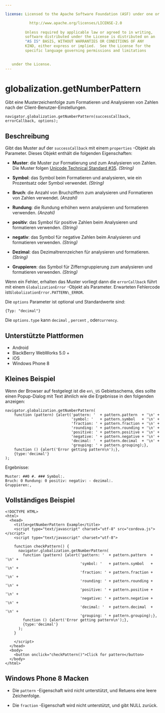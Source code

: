 ```yaml
---

license: Licensed to the Apache Software Foundation (ASF) under one or more contributor license agreements. See the NOTICE file distributed with this work for additional information regarding copyright ownership. The ASF licenses this file to you under the Apache License, Version 2.0 (the "License"); you may not use this file except in compliance with the License. You may obtain a copy of the License at

           http://www.apache.org/licenses/LICENSE-2.0
    
         Unless required by applicable law or agreed to in writing,
         software distributed under the License is distributed on an
         "AS IS" BASIS, WITHOUT WARRANTIES OR CONDITIONS OF ANY
         KIND, either express or implied.  See the License for the
         specific language governing permissions and limitations
    

   under the License.
---
```


# globalization.getNumberPattern

Gibt eine Musterzeichenfolge zum Formatieren und Analysieren von Zahlen nach der Client-Benutzer-Einstellungen.

    navigator.globalization.getNumberPattern(successCallback, errorCallback, options);
    

## Beschreibung

Gibt das Muster auf der `successCallback` mit einem `properties` -Objekt als Parameter. Dieses Objekt enthält die folgenden Eigenschaften:

*   **Muster**: die Muster zur Formatierung und zum Analysieren von Zahlen. Die Muster folgen [Unicode Technical Standard #35][1]. *(String)*

*   **Symbol**: das Symbol beim Formatieren und analysieren, wie ein Prozentsatz oder Symbol verwendet. *(String)*

*   **Bruch**: die Anzahl von Bruchziffern zum analysieren und Formatieren von Zahlen verwendet. *(Anzahl)*

*   **Rundung**: die Rundung erhöhen wenn analysieren und formatieren verwenden. *(Anzahl)*

*   **positiv**: das Symbol für positive Zahlen beim Analysieren und formatieren verwenden. *(String)*

*   **negativ**: das Symbol für negative Zahlen beim Analysieren und formatieren verwenden. *(String)*

*   **Dezimal**: das Dezimaltrennzeichen für analysieren und formatieren. *(String)*

*   **Gruppieren**: das Symbol für Zifferngruppierung zum analysieren und formatieren verwenden. *(String)*

 [1]: http://unicode.org/reports/tr35/tr35-4.html

Wenn ein Fehler, erhalten das Muster vorliegt dann die `errorCallback` führt mit einem `GlobalizationError` -Objekt als Parameter. Erwarteten Fehlercode ist`GlobalizationError.PATTERN\_ERROR`.

Die `options` Parameter ist optional und Standardwerte sind:

    {Typ: "decimal"}
    

Die `options.type` kann `decimal` , `percent` , oder`currency`.

## Unterstützte Plattformen

*   Android
*   BlackBerry WebWorks 5.0 +
*   iOS
*   Windows Phone 8

## Kleines Beispiel

Wenn der Browser auf festgelegt ist die `en\_US` Gebietsschema, dies sollte einen Popup-Dialog mit Text ähnlich wie die Ergebnisse in den folgenden anzeigen:

    navigator.globalization.getNumberPattern(
        function (pattern) {alert('pattern: '  + pattern.pattern  + '\n' +
                                  'symbol: '   + pattern.symbol   + '\n' +
                                  'fraction: ' + pattern.fraction + '\n' +
                                  'rounding: ' + pattern.rounding + '\n' +
                                  'positive: ' + pattern.positive + '\n' +
                                  'negative: ' + pattern.negative + '\n' +
                                  'decimal: '  + pattern.decimal  + '\n' +
                                  'grouping: ' + pattern.grouping);},
        function () {alert('Error getting pattern\n');},
        {type:'decimal'}
    );
    

Ergebnisse:

    Muster: ##0 #. ### Symbol:.
    Bruch: 0 Rundung: 0 positiv: negativ: - dezimal:.
    Gruppieren:,
    

## Vollständiges Beispiel

    <!DOCTYPE HTML>
    <html>
      <head>
        <title>getNumberPattern Example</title>
        <script type="text/javascript" charset="utf-8" src="cordova.js"></script>
        <script type="text/javascript" charset="utf-8">
    
        function checkPattern() {
          navigator.globalization.getNumberPattern(
            function (pattern) {alert('pattern: '  + pattern.pattern  + '\n' +
                                      'symbol: '   + pattern.symbol   + '\n' +
                                      'fraction: ' + pattern.fraction + '\n' +
                                      'rounding: ' + pattern.rounding + '\n' +
                                      'positive: ' + pattern.positive + '\n' +
                                      'negative: ' + pattern.negative + '\n' +
                                      'decimal: '  + pattern.decimal  + '\n' +
                                      'grouping: ' + pattern.grouping);},
            function () {alert('Error getting pattern\n');},
            {type:'decimal'}
          );
        }
    
        </script>
      </head>
      <body>
        <button onclick="checkPattern()">Click for pattern</button>
      </body>
    </html>
    

## Windows Phone 8 Macken

*   Die `pattern` -Eigenschaft wird nicht unterstützt, und Retuens eine leere Zeichenfolge.

*   Die `fraction` -Eigenschaft wird nicht unterstützt, und gibt NULL zurück.